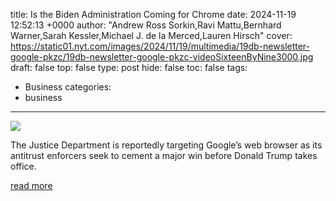 title: Is the Biden Administration Coming for Chrome
date: 2024-11-19 12:52:13 +0000
author: "Andrew Ross Sorkin,Ravi Mattu,Bernhard Warner,Sarah Kessler,Michael J. de la Merced,Lauren Hirsch"
cover: https://static01.nyt.com/images/2024/11/19/multimedia/19db-newsletter-google-pkzc/19db-newsletter-google-pkzc-videoSixteenByNine3000.jpg
draft: false
top: false
type: post
hide: false
toc: false
tags:
  - Business
categories:
  - business
---

![](https://static01.nyt.com/images/2024/11/19/multimedia/19db-newsletter-google-pkzc/19db-newsletter-google-pkzc-videoSixteenByNine3000.jpg)

The Justice Department is reportedly targeting Google’s web browser as its antitrust enforcers seek to cement a major win before Donald Trump takes office.

[read more](https://www.nytimes.com/2024/11/19/business/dealbook/biden-chrome-google-antitrust.html)
